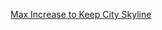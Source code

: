 [Max Increase to Keep City Skyline](https://leetcode.com/problems/max-increase-to-keep-city-skyline/)
